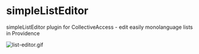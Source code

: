 # simpleListEditor
simpleListEditor plugin for CollectiveAccess - edit easily monolanguage lists in Providence

![list-editor.gif]({{site.baseurl}}/list-editor.gif)
